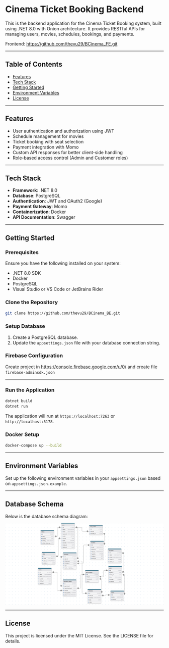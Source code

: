 # Cinema Ticket Booking Backend

This is the backend application for the Cinema Ticket Booking system, built using .NET 8.0 with Onion architecture. It provides RESTful APIs for managing users, movies, schedules, bookings, and payments.

Frontend: https://github.com/thevu29/BCinema_FE.git

---

## Table of Contents
- [Features](#features)
- [Tech Stack](#tech-stack)
- [Getting Started](#getting-started)
- [Environment Variables](#environment-variables)
- [License](#license)

---

## Features
- User authentication and authorization using JWT
- Schedule management for movies
- Ticket booking with seat selection
- Payment integration with Momo
- Custom API responses for better client-side handling
- Role-based access control (Admin and Customer roles)

---

## Tech Stack
- **Framework**: .NET 8.0
- **Database**: PostgreSQL
- **Authentication**: JWT and OAuth2 (Google)
- **Payment Gateway**: Momo
- **Containerization**: Docker
- **API Documentation**: Swagger

---

## Getting Started

### Prerequisites
Ensure you have the following installed on your system:
- .NET 8.0 SDK
- Docker
- PostgreSQL
- Visual Studio or VS Code or JetBrains Rider

### Clone the Repository
```bash
git clone https://github.com/thevu29/BCinema_BE.git
```

### Setup Database
1. Create a PostgreSQL database.
2. Update the `appsettings.json` file with your database connection string.

### Firebase Configuration
Create project in https://console.firebase.google.com/u/0/ and create file `firebase-adminsdk.json`

---

### Run the Application
```bash
dotnet build
dotnet run
```
The application will run at `https://localhost:7263` or `http://localhost:5178`.

### Docker Setup
 ```bash
docker-compose up --build
```

---

## Environment Variables
Set up the following environment variables in your `appsettings.json` based on `appsettings.json.example`.

---

## Database Schema
Below is the database schema diagram:

![Database Schema](/database_diagram.png)

---

## License
This project is licensed under the MIT License. See the LICENSE file for details.
